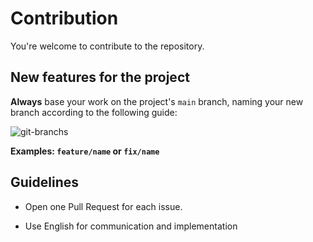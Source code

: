 # Contribution

You're welcome to contribute to the repository.

## New features for the project

**Always** base your work on the project's `main` branch, naming your new branch
according to the following guide:

![git-branchs](https://user-images.githubusercontent.com/22433243/138929025-34792fed-6dc2-41bc-b1ca-b4981d5ac372.png)

**Examples: `feature/name` or `fix/name`**

## Guidelines

- Open one Pull Request for each issue.

- Use English for communication and implementation
